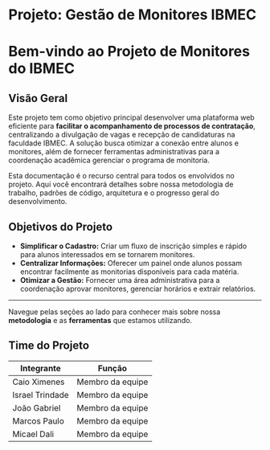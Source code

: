 # Projeto: Gestão de Monitores IBMEC

# Bem-vindo ao Projeto de Monitores do IBMEC

## Visão Geral

Este projeto tem como objetivo principal desenvolver uma plataforma web eficiente para **facilitar o acompanhamento de processos de contratação**, centralizando a divulgação de vagas e recepção de candidaturas na faculdade IBMEC. A solução busca otimizar a conexão entre alunos e monitores, além de fornecer ferramentas administrativas para a coordenação acadêmica gerenciar o programa de monitoria.

Esta documentação é o recurso central para todos os envolvidos no projeto. Aqui você encontrará detalhes sobre nossa metodologia de trabalho, padrões de código, arquitetura e o progresso geral do desenvolvimento.

## Objetivos do Projeto

- **Simplificar o Cadastro:** Criar um fluxo de inscrição simples e rápido para alunos interessados em se tornarem monitores.
- **Centralizar Informações:** Oferecer um painel onde alunos possam encontrar facilmente as monitorias disponíveis para cada matéria.
- **Otimizar a Gestão:** Fornecer uma área administrativa para a coordenação aprovar monitores, gerenciar horários e extrair relatórios.

---

Navegue pelas seções ao lado para conhecer mais sobre nossa **metodologia** e as **ferramentas** que estamos utilizando.

## Time do Projeto
| Integrante     | Função  |
|----------------|-----------------------|
| Caio Ximenes    | Membro da equipe |
| Israel Trindade | Membro da equipe |
| João Gabriel    | Membro da equipe |
| Marcos Paulo    | Membro da equipe |
| Micael Dali     | Membro da equipe |

